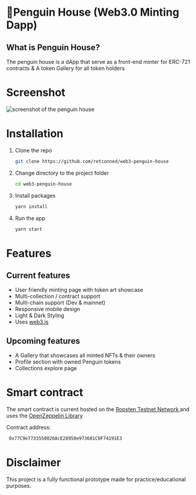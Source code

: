 # 🐧Penguin House (Web3.0 Minting Dapp)

## **What is Penguin House?**

The penguin house is a dApp that serve as a front-end minter for ERC-721 contracts & A token Gallery for all token holders

# Screenshot

![screenshot of the penguin house](https://i.imgur.com/WOSAAjc.png)

# Installation

1. Clone the repo

   ```sh
   git clone https://github.com/retconned/web3-penguin-house
   ```

2. Change directory to the project folder

   ```sh
   cd web3-penguin-house
   ```

3. Install packages

   ```sh
   yarn install
   ```

4. Run the app

   ```sh
   yarn start
   ```

<!-- CONTACT -->

# Features

## Current features

- User friendly minting page with token art showcase
- Multi-collection / contract support
- Multi-chain support (Dev & mainnet)
- Responsive mobile design
- Light & Dark Styling
- Uses [web3.js](https://github.com/ChainSafe/web3.js)

## Upcoming features

- A Gallery that showcases all minted NFTs & their owners
- Profile section with owned Penguin tokens
- Collections explore page

# Smart contract

The smart contract is current hosted on the [Ropsten Testnet Network
](https://ropsten.etherscan.io/address/0x77C9e7733550026AcE28950e973681C0F74191E3) and uses the [OpenZeppelin Library](https://docs.openzeppelin.com/contracts)

Contract address:

```sh
 0x77C9e7733550026AcE28950e973681C0F74191E3
```

# Disclaimer

This project is a fully functional prototype made for practice/educational purposes.
